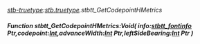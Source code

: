 _[stb-truetype](../../modules/stb-truetype/stb-truetype-module.md):[stb.truetype](stb:stb-truetype.md).stbtt\_GetCodepointHMetrics_
##### Function stbtt\_GetCodepointHMetrics:Void( info:[stbtt_fontinfo](../../modules/stb-truetype/stb-truetype-stbtt_fontinfo.md) Ptr,codepoint:[Int](../../modules/wonkey/wonkey-types-int.md),advanceWidth:[Int](../../modules/wonkey/wonkey-types-int.md) Ptr,leftSideBearing:[Int](../../modules/wonkey/wonkey-types-int.md) Ptr )
